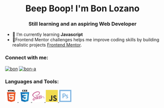 <h1 align="center">Beep Boop! I'm Bon Lozano</h1>
<h3 align="center">Still learning and an aspiring Web Developer</h3>

- 🌱 I’m currently learning **Javascript**
- 🌱Frontend Mentor challenges helps me improve coding skills by building realistic projects <a href="https://www.frontendmentor.io?ref=challenge" target="_blank">Frontend Mentor</a>.

 
<h3 align="left">Connect with me:</h3>
<p align="left">
<a href="https://twitter.com/bonlozano13" target="blank"><img align="center" src="https://cdn.jsdelivr.net/npm/simple-icons@3.0.1/icons/twitter.svg" alt="bon" height="30" width="40" /></a>
 <a href="https:linkedin.com/in/bon-louise-lozano-301168b8o" target="blank"><img align="center" src="https://cdn.jsdelivr.net/npm/simple-icons@3.0.1/icons/linkedin.svg" alt="bon-a" height="30" width="40" /></a>
</p>

<h3 align="left">Languages and Tools:</h3>
<p align="left"> 
  <a href="https://www.w3.org/html/" target="_blank"> <img src="https://raw.githubusercontent.com/devicons/devicon/master/icons/html5/html5-original-wordmark.svg" alt="html5" width="40" height="40"/> </a> 
  <a href="https://www.w3schools.com/css/" target="_blank"> <img src="https://raw.githubusercontent.com/devicons/devicon/master/icons/css3/css3-original-wordmark.svg" alt="css3" width="40" height="40"/> </a>
  <a href="https://sass-lang.com" target="_blank"> <img src="https://raw.githubusercontent.com/devicons/devicon/master/icons/sass/sass-original.svg" alt="sass" width="40" height="40"/> </a> </a> <a href="https://developer.mozilla.org/en-US/docs/Web/JavaScript" target="_blank"> <img src="https://raw.githubusercontent.com/devicons/devicon/master/icons/javascript/javascript-original.svg" alt="javascript" width="40" height="40"/> </a>
  <a href="https://www.photoshop.com/en" target="_blank"> <img src="https://raw.githubusercontent.com/devicons/devicon/master/icons/photoshop/photoshop-line.svg" alt="photoshop" width="40" height="40"/></a> 
  </p>
